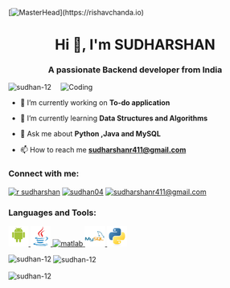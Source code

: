 [![MasterHead](https://1.bp.blogspot.com/-7A4WynwLsM...)](https://rishavchanda.io)
<h1 align="center">Hi 👋, I'm SUDHARSHAN</h1>
<h3 align="center">A passionate Backend developer from India</h3>
<img align="right" alt="Coding" width="400" src="https://i.pinimg.com/originals/50/83/e0/5083e0a2a7dcaae07c142e8b87036a27.gif">

<p align="left"> <img src="https://komarev.com/ghpvc/?username=sudhan-12&label=Profile%20views&color=0e75b6&style=flat" alt="sudhan-12" /> </p>

- 🔭 I’m currently working on **To-do application**

- 🌱 I’m currently learning **Data Structures and Algorithms**

- 💬 Ask me about **Python ,Java and MySQL**

- 📫 How to reach me **sudharshanr411@gmail.com**

<h3 align="left">Connect with me:</h3>
<p align="left">
<a href="https://linkedin.com/in/r sudharshan" target="blank"><img align="center" src="https://raw.githubusercontent.com/rahuldkjain/github-profile-readme-generator/master/src/images/icons/Social/linked-in-alt.svg" alt="r sudharshan" height="30" width="40" /></a>
<a href="https://instagram.com/sudhan04" target="blank"><img align="center" src="https://raw.githubusercontent.com/rahuldkjain/github-profile-readme-generator/master/src/images/icons/Social/instagram.svg" alt="sudhan04" height="30" width="40" /></a>
<a href="https://www.hackerrank.com/sudharshanr411@gmail.com" target="blank"><img align="center" src="https://raw.githubusercontent.com/rahuldkjain/github-profile-readme-generator/master/src/images/icons/Social/hackerrank.svg" alt="sudharshanr411@gmail.com" height="30" width="40" /></a>
</p>

<h3 align="left">Languages and Tools:</h3>
<p align="left"> <a href="https://developer.android.com" target="_blank" rel="noreferrer"> <img src="https://raw.githubusercontent.com/devicons/devicon/master/icons/android/android-original-wordmark.svg" alt="android" width="40" height="40"/> </a> <a href="https://www.java.com" target="_blank" rel="noreferrer"> <img src="https://raw.githubusercontent.com/devicons/devicon/master/icons/java/java-original.svg" alt="java" width="40" height="40"/> </a> <a href="https://www.mathworks.com/" target="_blank" rel="noreferrer"> <img src="https://upload.wikimedia.org/wikipedia/commons/2/21/Matlab_Logo.png" alt="matlab" width="40" height="40"/> </a> <a href="https://www.mysql.com/" target="_blank" rel="noreferrer"> <img src="https://raw.githubusercontent.com/devicons/devicon/master/icons/mysql/mysql-original-wordmark.svg" alt="mysql" width="40" height="40"/> </a> <a href="https://www.python.org" target="_blank" rel="noreferrer"> <img src="https://raw.githubusercontent.com/devicons/devicon/master/icons/python/python-original.svg" alt="python" width="40" height="40"/> </a> </p>

<p><img align="left" src="https://github-readme-stats.vercel.app/api/top-langs?username=sudhan-12&show_icons=true&locale=en&layout=compact" alt="sudhan-12" /></p>

<p>&nbsp;<img align="center" src="https://github-readme-stats.vercel.app/api?username=sudhan-12&show_icons=true&locale=en" alt="sudhan-12" /></p>

<p><img align="center" src="https://github-readme-streak-stats.herokuapp.com/?user=sudhan-12&" alt="sudhan-12" /></p>

